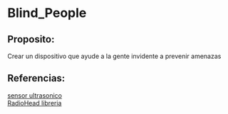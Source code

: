 # Blind_People  
## Proposito:  
Crear un dispositivo que ayude a la gente invidente a prevenir amenazas  

## Referencias:  
[sensor ultrasonico](https://www.sparkfun.com/products/13959)  
[RadioHead libreria](http://www.airspayce.com/mikem/arduino/RadioHead/index.html)
